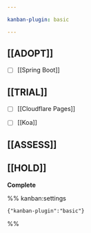 ```yaml
---

kanban-plugin: basic

---
```


## [[ADOPT]]

- [ ] [[Spring Boot]]


## [[TRIAL]]

- [ ] [[Cloudflare Pages]]
- [ ] [[Koa]]


## [[ASSESS]]



## [[HOLD]]

**Complete**




%% kanban:settings
```
{"kanban-plugin":"basic"}
```
%%